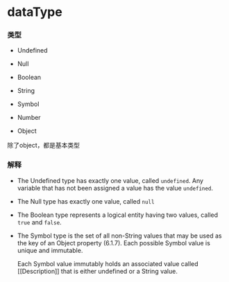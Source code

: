 # dataType
### 类型
- Undefined
- Null 
- Boolean
- String
- Symbol
- Number

- Object

除了object，都是基本类型

### 解释
- The Undefined type has exactly one value, called `undefined`. Any variable that has not been assigned a value
has the value `undefined`.

- The Null type has exactly one value, called `null`

- The Boolean type represents a logical entity having two values, called `true` and `false`.

- The Symbol type is the set of all non-String values that may be used as the key of an Object property (6.1.7). Each possible Symbol value is unique and immutable.  

  Each Symbol value immutably holds an associated value called [\[Description]] that is either undefined or a String value.